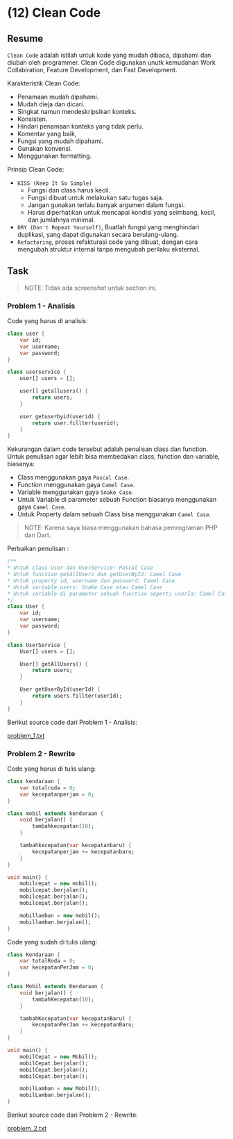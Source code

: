 # (12) Clean Code

## Resume

`Clean Code` adalah istilah untuk kode yang mudah dibaca, dipahami dan diubah oleh programmer. Clean Code digunakan unutk kemudahan Work Collabiration, Feature Development, dan Fast Development.

Karakteristik Clean Code:

* Penamaan mudah dipahami.
* Mudah dieja dan dicari.
* Singkat namun mendeskripsikan konteks.
* Konsisten.
* Hindari penamaan konteks yang tidak perlu.
* Komentar yang baik,
* Fungsi yang mudah dipahami.
* Gunakan konvensi.
* Menggunakan formatting.

Prinsip Clean Code:

* `KISS (Keep It So Simple)`
  * Fungsi dan class harus kecil.
  * Fungsi dibuat untuk melakukan satu tugas saja.
  * Jangan gunakan terlalu banyak argumen dalam fungsi.
  * Harus diperhatikan untuk mencapai kondisi yang seimbang, kecil, dan jumlahnya minimal.
* `DRY (Don't Repeat Yourself)`, Buatlah fungsi yang menghindari duplikasi, yang dapat digunakan secara berulang-ulang.
* `Refactoring`, proses refakturasi code yang dibuat, dengan cara mengubah struktur internal tanpa mengubah perilaku eksternal.

## Task

> NOTE: Tidak ada screenshot untuk section ini.

### Problem 1 - Analisis

Code yang harus di analisis:

```dart
class user {
    var id;
    var username;
    var password;
}

class userservice {
    user[] users = [];

    user[] getallusers() {
        return users;
    }

    user getuserbyid(userid) {
        return user.fillter(userid);
    }
}
```

Kekurangan dalam code tersebut adalah penulisan class dan function. Untuk penulisan agar lebih bisa membedakan class, function dan variable, biasanya:

* Class menggunakan gaya `Pascal Case`.
* Function menggunakan gaya `Camel Case`.
* Variable menggunakan gaya `Snake Case`.
* Untuk Variable di parameter sebuah Function
  biasanya menggunakan gaya `Camel Case`.
* Untuk Property dalam sebuah Class
  bisa menggunakan `Camel Case`.

> NOTE: Karena saya biasa menggunakan bahasa pemrograman PHP dan Dart.

Perbaikan penulisan :

```dart
/**
* Untuk class User dan UserService: Pascal Case
* Untuk function getAllUsers dan getUserById: Camel Case
* Untuk property id, username dan password: Camel Case
* Untuk variable users: Snake Case atau Camel Case
* Untuk variable di parameter sebuah function seperti userId: Camel Case
*/
class User {
    var id;
    var username;
    var password;
}

class UserService {
    User[] users = [];

    User[] getAllUsers() {
        return users;
    }

    User getUserById(userId) {
        return users.fillter(userId);
    }
}
```

Berikut source code dari Problem 1 - Analisis:

[problem_1.txt](praktikum/problem_1.txt)

### Problem 2 - Rewrite

Code yang harus di tulis ulang:

```dart
class kendaraan {
    var totalroda = 0;
    var kecepatanperjam = 0;
}

class mobil extends kendaraan {
    void berjalan() {
        tambahkecepatan(10);
    }

    tambahkecepatan(var kecepatanbaru) {
        kecepatanperjam += kecepatanbaru;
    }
}

void main() {
    mobilcepat = new mobil();
    mobilcepat.berjalan();
    mobilcepat.berjalan();
    mobilcepat.berjalan();

    mobillamban = new mobil();
    mobillamban.berjalan();
}
```

Code yang sudah di tulis ulang:

```dart
class Kendaraan {
    var totalRoda = 0;
    var kecepatanPerJam = 0;
}

class Mobil extends Kendaraan {
    void berjalan() {
        tambahKecepatan(10);
    }

    tambahKecepatan(var kecepatanBaru) {
        kecepatanPerJam += kecepatanBaru;
    }
}

void main() {
    mobilCepat = new Mobil();
    mobilCepat.berjalan();
    mobilCepat.berjalan();
    mobilCepat.berjalan();

    mobilLamban = new Mobil();
    mobilLamban.berjalan();
}
```

Berikut source code dari Problem 2 - Rewrite:

[problem_2.txt](praktikum/problem_2.txt)
